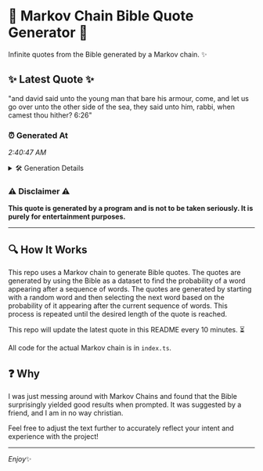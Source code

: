 # 📖 Markov Chain Bible Quote Generator 📖

Infinite quotes from the Bible generated by a Markov chain. ✨

## ✨ Latest Quote ✨
"and david said unto the young man that bare his armour, come, and let us go over unto the other side of the sea, they said unto him, rabbi, when camest thou hither? 6:26"

### ⏰ Generated At
*2:40:47 AM*

<details>
    <summary>🛠️ Generation Details</summary>
    <p>
        <strong>🌱 Seed:</strong> and<br>
        <strong>🔄 Iterations:</strong> 33<br>
        <strong>📜 Context History:</strong><br>[ and ]: david<br>[ and, david ]: said<br>[ and, david, said ]: unto<br>[ and, david, said, unto ]: the<br>[ and, david, said, unto, the ]: young<br>[ and, david, said, unto, the, young ]: man<br>[ david, said, unto, the, young, man ]: that<br>[ said, unto, the, young, man, that ]: bare<br>[ unto, the, young, man, that, bare ]: his<br>[ the, young, man, that, bare, his ]: armour,<br>[ young, man, that, bare, his, armour, ]: come,<br>[ man, that, bare, his, armour,, come, ]: and<br>[ that, bare, his, armour,, come,, and ]: let<br>[ bare, his, armour,, come,, and, let ]: us<br>[ his, armour,, come,, and, let, us ]: go<br>[ armour,, come,, and, let, us, go ]: over<br>[ come,, and, let, us, go, over ]: unto<br>[ and, let, us, go, over, unto ]: the<br>[ let, us, go, over, unto, the ]: other<br>[ us, go, over, unto, the, other ]: side<br>[ go, over, unto, the, other, side ]: of<br>[ over, unto, the, other, side, of ]: the<br>[ unto, the, other, side, of, the ]: sea,<br>[ the, other, side, of, the, sea, ]: they<br>[ other, side, of, the, sea,, they ]: said<br>[ side, of, the, sea,, they, said ]: unto<br>[ of, the, sea,, they, said, unto ]: him,<br>[ the, sea,, they, said, unto, him, ]: rabbi,<br>[ sea,, they, said, unto, him,, rabbi, ]: when<br>[ they, said, unto, him,, rabbi,, when ]: camest<br>[ said, unto, him,, rabbi,, when, camest ]: thou<br>[ unto, him,, rabbi,, when, camest, thou ]: hither?<br>[ him,, rabbi,, when, camest, thou, hither? ]: 6:26<br>
    </p>
</details>

### ⚠️ Disclaimer ⚠️
**This quote is generated by a program and is not to be taken seriously. It is purely for entertainment purposes.**

---

## 🔍 How It Works

This repo uses a Markov chain to generate Bible quotes. The quotes are generated by using the Bible as a dataset to find the probability of a word appearing after a sequence of words. The quotes are generated by starting with a random word and then selecting the next word based on the probability of it appearing after the current sequence of words. This process is repeated until the desired length of the quote is reached.

This repo will update the latest quote in this README every 10 minutes. ⏳

All code for the actual Markov chain is in `index.ts`.

## ❓ Why

I was just messing around with Markov Chains and found that the Bible surprisingly yielded good results when prompted. 
It was suggested by a friend, and I am in no way christian.

Feel free to adjust the text further to accurately reflect your intent and experience with the project!

---

*Enjoy*✨
